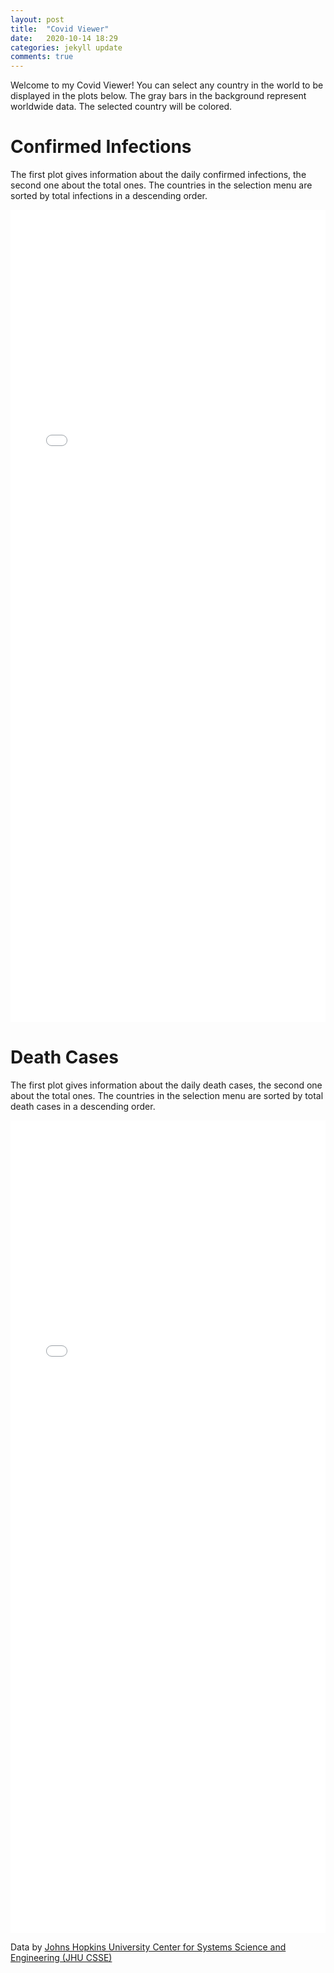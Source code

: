 ```yaml
---
layout: post
title:  "Covid Viewer"
date:   2020-10-14 18:29
categories: jekyll update
comments: true
---
```


Welcome to my Covid Viewer!
You can select any country in the world to be displayed in the plots below. 
The gray bars in the background represent worldwide data. The selected country will be colored.

# Confirmed Infections 

The first plot gives information about the daily confirmed infections, the second one about the total ones.
The countries in the selection menu are sorted by total infections in a descending order.

<iframe class="plot" src="/assets/infections.html"
    sandbox="allow-same-origin allow-scripts"
    width="100%"
    height="1300"
    scrolling="no"
    seamless="seamless"
    frameborder="0">
</iframe>

# Death Cases

The first plot gives information about the daily death cases, the second one about the total ones.
The countries in the selection menu are sorted by total death cases in a descending order.

<iframe class="plot" src="/assets/deaths.html"
    sandbox="allow-same-origin allow-scripts"
    width="100%"
    height="1300"
    scrolling="no"
    seamless="seamless"
    frameborder="0">
</iframe>

Data by <a href="https://github.com/CSSEGISandData/COVID-19" target="_blank">Johns Hopkins University Center for Systems Science and Engineering (JHU CSSE)</a>
